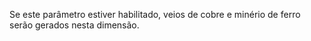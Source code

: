 Se este parâmetro estiver habilitado, veios de cobre e minério de ferro serão gerados nesta dimensão.